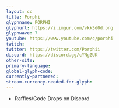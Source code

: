 ```yaml
---
layout: cc
title: Porphi
glyphname: PORPHI
glyphurl: https://i.imgur.com/vkk3d0d.png
glyphwave: 7
youtube: https://www.youtube.com/c/porphi
twitch: 
twitter: https://twitter.com/Porphii
discord: https://discord.gg/cYNgZUK
other-site: 
primary-language: 
global-glyph-code: 
currently-partnered: 
stream-currency-needed-for-glyph: 
---
```

* Raffles/Code Drops on Discord
